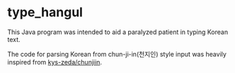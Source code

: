 # type_hangul
This Java program was intended to aid a paralyzed patient in typing Korean text.

The code for parsing Korean from chun-ji-in(천지인) style input was heavily inspired from [kys-zeda/chunjiin](https://github.com/kys-zeda/chunjiin).
